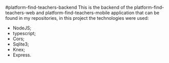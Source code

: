 #platform-find-teachers-backend
This is the backend of the platform-find-teachers-web and platform-find-teachers-mobile application that can be found in my repositories, in this project the technologies were used:

- NodeJS;
- typescript;
- Cors;
- Sqlite3;
- Knex;
- Express.
